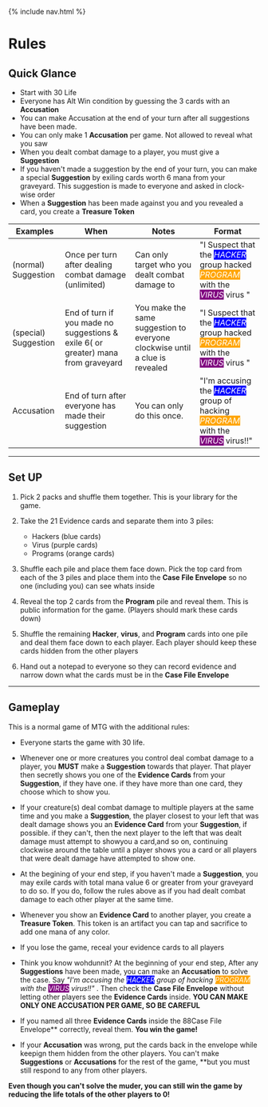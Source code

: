 {% include nav.html %}

# Rules


## Quick Glance

 - Start with 30 Life
 - Everyone has Alt Win condition by guessing the 3 cards with an **Accusation**
 - You can make Accusation at the end of your turn after all suggestions have been made.
 - You can only make 1 **Accusation** per game. Not allowed to reveal what you saw
 - When you dealt combat damage to a player, you must give a **Suggestion**
 - If you haven't made a suggestion by the end of your turn, you can make a special **Suggestion** by exiling cards worth 6 mana from your graveyard. This suggestion is made to everyone and asked in clock-wise order
 - When a **Suggestion** has been made against you and you revealed a card, you create a **Treasure Token**


 | Examples |  When | Notes | Format |
| ------- | ------- | ------- | ------- |
| (normal) Suggestion | Once per turn after dealing combat damage (unlimited) | Can only target who you dealt combat damage to   |"I Suspect that the <span style="background: blue; color: white">*HACKER*</span> group hacked <span style="background: orange; color: white"> *PROGRAM*</span> with the <span style="background: purple; color: white">*VIRUS*</span> virus "|
| (special) Suggestion | End of turn if you made no suggestions & exile 6( or greater) mana from graveyard | You make the same suggestion to everyone clockwise until a clue is revealed   |"I Suspect that the <span style="background: blue; color: white">*HACKER*</span> group hacked <span style="background: orange; color: white"> *PROGRAM*</span> with the <span style="background: purple; color: white">*VIRUS*</span> virus "|
| Accusation | End of turn after everyone has made their suggestion | You can only do this once.   |"I'm accusing the <span style="background: blue; color: white">*HACKER*</span> group of hacking <span style="background: orange; color: white"> *PROGRAM*</span> with the <span style="background: purple; color: white">*VIRUS*</span> virus!!"|







---


## Set UP

1. Pick 2 packs and shuffle them together. This is your library for the game.

2. Take the 21 Evidence cards and separate them into 3 piles:
    - Hackers (blue cards)
    - Virus (purple cards)
    - Programs (orange cards)

3. Shuffle each pile and place them face down. Pick the top card from each of the 3 piles and place them into the **Case File Envelope** so no one (including you) can see whats inside

4. Reveal the top 2 cards from the **Program** pile and reveal them. This is public information for the game. (Players should mark these cards down)

5. Shuffle the remaining **Hacker**, **virus**, and **Program** cards into one pile and deal them face down to each player. Each player should keep these cards hidden from the other players

6. Hand out a notepad to everyone so they can record evidence and narrow down what the cards must be in the **Case File Envelope**



---

## Gameplay

This is a normal game of MTG with the additional rules:

- Everyone starts the game with 30 life.

- Whenever one or more creatures you control deal combat damage to a player, you **MUST** make a **Suggestion** towards that player.  That player then secretly shows you one of the **Evidence Cards** from your **Suggestion**, if they have one. if they have more than one card, they choose which to show you.

- If your creature(s) deal combat damage to multiple players at the same time and you make a **Suggestion**, the player closest to your left that was dealt damage shows you an **Evidence Card** from your **Suggestion**, if possible. if they can't, then the next player to the left that was dealt damage must attempt to showyou a card,and so on, continuing clockwise around the table until a player shows you a card or all players that were dealt damage have attempted to show one.

- At the begining of your end step, if you haven't made a **Suggestion**, you may exile cards with total mana value 6 or greater from your graveyard to do so. If you do, follow the rules above as if you had dealt combat damage to each other player at the same time.

- Whenever you show an **Evidence Card** to another player, you create a **Treasure Token**. This token is an artifact you can tap and sacrifice to add one mana of any color.

- If you lose the game, receal your evidence cards to all players

- Think you know wohdunnit? At the beginning of your end step, After any **Suggestions** have been made, you can make an **Accusation** to solve the case. Say *"I'm accusing the <span style="background: blue; color: white">*HACKER*</span> group of hacking <span style="background: orange; color: white"> *PROGRAM*</span> with the <span style="background: purple; color: white">*VIRUS*</span> virus!!"* . Then check the **Case File Envelope** without letting other players see the **Evidence Cards** inside. **YOU CAN MAKE ONLY ONE ACCUSATION PER GAME, SO BE CAREFUL**

- If you named all three **Evidence Cards** inside the 88Case File Envelope** correctly, reveal them. **You win the game!**

- If your **Accusation** was wrong, put the cards back in the envelope while keepign them hidden from the other players. You can't make **Suggestions** or **Accusations** for the rest of the game, **but you must still respond to any from other players.

**Even though you can't solve the muder, you can still win the game by reducing the life totals of the other players to 0!**